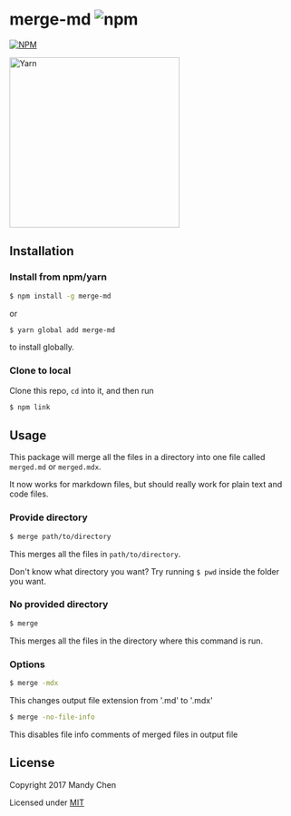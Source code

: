 # merge-md 	![npm](https://img.shields.io/npm/dt/merge-md.svg)

[![NPM](https://nodei.co/npm/merge-md.png?compact=true)](https://www.npmjs.com/package/merge-md)

<a href="https://yarnpkg.com/en/package/merge-md">
  <img alt="Yarn" src="https://i.imgur.com/HxYZTl8.png" width="300">
</a>

## Installation

### Install from npm/yarn

```bash
$ npm install -g merge-md
```

or

```bash
$ yarn global add merge-md
```

to install globally.

### Clone to local

Clone this repo, `cd` into it, and then run

```bash
$ npm link
```

## Usage

This package will merge all the files in a directory into one file called `merged.md` or `merged.mdx`.

It now works for markdown files, but should really work for plain text and code files.

### Provide directory

```bash
$ merge path/to/directory
```

This merges all the files in `path/to/directory`.

Don't know what directory you want? Try running `$ pwd` inside the folder you want.

### No provided directory

```bash
$ merge
```

This merges all the files in the directory where this command is run.

### Options

```bash
$ merge -mdx
```
This changes output file extension from '.md' to '.mdx'

```bash
$ merge -no-file-info
```
This disables file info comments of merged files in output file
## License

Copyright 2017 Mandy Chen

Licensed under [MIT](./license)
